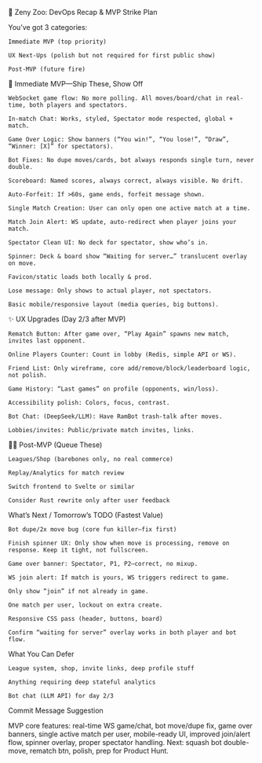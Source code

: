 🦄 Zeny Zoo: DevOps Recap & MVP Strike Plan

You’ve got 3 categories:

    Immediate MVP (top priority)

    UX Next-Ups (polish but not required for first public show)

    Post-MVP (future fire)

🚀 Immediate MVP—Ship These, Show Off

    WebSocket game flow: No more polling. All moves/board/chat in real-time, both players and spectators.

    In-match Chat: Works, styled, Spectator mode respected, global + match.

    Game Over Logic: Show banners (“You win!”, “You lose!”, “Draw”, “Winner: [X]” for spectators).

    Bot Fixes: No dupe moves/cards, bot always responds single turn, never double.

    Scoreboard: Named scores, always correct, always visible. No drift.

    Auto-Forfeit: If >60s, game ends, forfeit message shown.

    Single Match Creation: User can only open one active match at a time.

    Match Join Alert: WS update, auto-redirect when player joins your match.

    Spectator Clean UI: No deck for spectator, show who’s in.

    Spinner: Deck & board show “Waiting for server…” translucent overlay on move.

    Favicon/static loads both locally & prod.

    Lose message: Only shows to actual player, not spectators.

    Basic mobile/responsive layout (media queries, big buttons).

✨ UX Upgrades (Day 2/3 after MVP)

    Rematch Button: After game over, “Play Again” spawns new match, invites last opponent.

    Online Players Counter: Count in lobby (Redis, simple API or WS).

    Friend List: Only wireframe, core add/remove/block/leaderboard logic, not polish.

    Game History: “Last games” on profile (opponents, win/loss).

    Accessibility polish: Colors, focus, contrast.

    Bot Chat: (DeepSeek/LLM): Have RamBot trash-talk after moves.

    Lobbies/invites: Public/private match invites, links.

🧞‍♂️ Post-MVP (Queue These)

    Leagues/Shop (barebones only, no real commerce)

    Replay/Analytics for match review

    Switch frontend to Svelte or similar

    Consider Rust rewrite only after user feedback

What’s Next / Tomorrow’s TODO (Fastest Value)

    Bot dupe/2x move bug (core fun killer—fix first)

    Finish spinner UX: Only show when move is processing, remove on response. Keep it tight, not fullscreen.

    Game over banner: Spectator, P1, P2—correct, no mixup.

    WS join alert: If match is yours, WS triggers redirect to game.

    Only show “join” if not already in game.

    One match per user, lockout on extra create.

    Responsive CSS pass (header, buttons, board)

    Confirm “waiting for server” overlay works in both player and bot flow.

What You Can Defer

    League system, shop, invite links, deep profile stuff

    Anything requiring deep stateful analytics

    Bot chat (LLM API) for day 2/3

Commit Message Suggestion

MVP core features: real-time WS game/chat, bot move/dupe fix, game over banners, single active match per user, mobile-ready UI, improved join/alert flow, spinner overlay, proper spectator handling. Next: squash bot double-move, rematch btn, polish, prep for Product Hunt.


